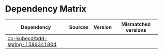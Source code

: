 # Dependency Matrix

Dependency | Sources | Version | Mismatched versions
---------- | ------- | ------- | -------------------
[cb-kubecd/bdd-spring-1586341804](https://github.com/cb-kubecd/bdd-spring-1586341804.git) |  | []() | 
